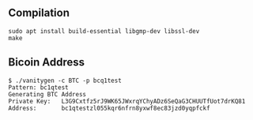 ## Compilation

```
sudo apt install build-essential libgmp-dev libssl-dev
make
```

## Bicoin Address
```
$ ./vanitygen -c BTC -p bcq1test
Pattern: bc1qtest
Generating BTC Address
Private Key:   L3G9Cxtfz5rJ9WK65JWxrqYChyADz6SeQaG3CHUUTfUot7drKQ81
Address:       bc1qtestzl055kqr6nfrn8yxwf8ec83jzd0yqpfckf
```


